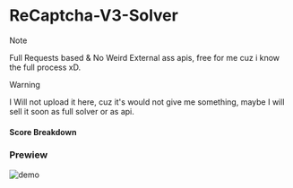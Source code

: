# ReCaptcha-V3-Solver

> [!NOTE]
> Full Requests based & No Weird External ass apis, free for me cuz i know the full process xD. <br>

> [!WARNING] 
> I Will not upload it here, cuz it's would not give me something, maybe I will sell it soon as full solver or as api. 

#### Score Breakdown

### Prewiew 
![demo](https://github.com/user-attachments/assets/03a72a70-4db2-41a1-8723-9363b544ff00)
